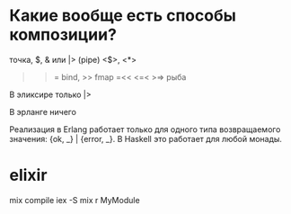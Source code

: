 # Какие вообще есть способы композиции?

точка, $, & или |> (pipe)
<$>, <*>
>>= bind, >> fmap
=<<
<=< >=> рыба


В эликсире
только |>

В эрланге ничего

Реализация в Erlang работает только для одного типа возвращаемого значения: {ok, _} | {error, _}.
В Haskell это работает для любой монады.


# elixir

mix compile
iex -S mix
r MyModule
